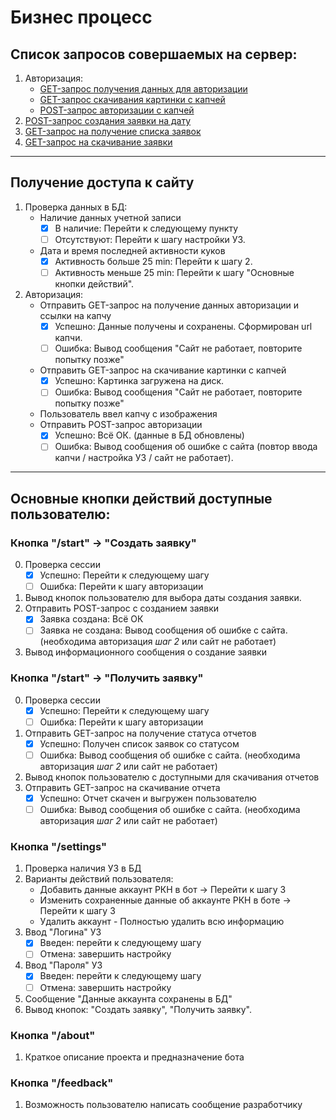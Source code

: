 # Бизнес процесс

## Список запросов совершаемых на сервер:
1) Авторизация:
    * [GET-запрос получения данных для авторизации](https://portal.rfc-revizor.ru/login/)
    * [GET-запрос скачивания картинки с капчей](https://portal.rfc-revizor.ru/captcha/{secretcodeId})
    * [POST-запрос авторизации с капчей](https://portal.rfc-revizor.ru/login/)
2) [POST-запрос создания заявки на дату](https://portal.rfc-revizor.ru/cabinet/myclaims-reports/create)
3) [GET-запрос на получение списка заявок](https://portal.rfc-revizor.ru/cabinet/myclaims-reports/)
4) [GET-запрос на скачивание заявки](https://portal.rfc-revizor.ru/cabinet/claims-reports/download/{archive_id}.zip)

---

## Получение доступа к сайту
1) Проверка данных в БД:
   - Наличие данных учетной записи
     - [x] В наличие: Перейти к следующему пункту
     - [ ] Отсутствуют: Перейти к шагу настройки УЗ.
   - Дата и время последней активности куков
     - [x] Активность больше 25 min: Перейти к шагу 2.
     - [ ] Активность меньше 25 min: Перейти к шагу "Основные кнопки действий".
2) Авторизация:
   - Отправить GET-запрос на получение данных авторизации и ссылки на капчу
     - [x] Успешно: Данные получены и сохранены. Сформирован url капчи.
     - [ ] Ошибка: Вывод сообщения "Сайт не работает, повторите попытку позже"
   - Отправить GET-запрос на скачивание картинки с капчей
     - [x] Успешно: Картинка загружена на диск.
     - [ ] Ошибка: Вывод сообщения "Сайт не работает, повторите попытку позже"
   - Пользователь ввел капчу с изображения
   - Отправить POST-запрос авторизации
     - [x] Успешно: Всё ОК. (данные в БД обновлены)
     - [ ] Ошибка: Вывод сообщения об ошибке с сайта (повтор ввода капчи / настройка УЗ / сайт не работает).

---

## Основные кнопки действий доступные пользователю:

### Кнопка "/start" -> "Создать заявку"
  0) Проверка сессии
     - [x] Успешно: Перейти к следующему шагу
     - [ ] Ошибка: Перейти к шагу авторизации
  1) Вывод кнопок пользователю для выбора даты создания заявки.
  2) Отправить POST-запрос с созданием заявки
     - [x] Заявка создана: Всё ОК
     - [ ] Заявка не создана: Вывод сообщения об ошибке с сайта. (необходима авторизация *шаг 2* или сайт не работает)
  4) Вывод информационного сообщения о создание заявки

### Кнопка "/start" -> "Получить заявку"
  0) Проверка сессии
     - [x] Успешно: Перейти к следующему шагу
     - [ ] Ошибка: Перейти к шагу авторизации
  1) Отправить GET-запрос на получение статуса отчетов
     - [x] Успешно: Получен список заявок со статусом
     - [ ] Ошибка: Вывод сообщения об ошибке с сайта. (необходима авторизация *шаг 2* или сайт не работает)
  2) Вывод кнопок пользователю с доступными для скачивания отчетов
  3) Отправить GET-запрос на скачивание отчета
     - [x] Успешно: Отчет скачен и выгружен пользователю
     - [ ] Ошибка: Вывод сообщения об ошибке с сайта. (необходима авторизация *шаг 2* или сайт не работает)

### Кнопка "/settings"
  1) Проверка наличия УЗ в БД
  2) Варианты действий пользователя:
     - Добавить данные аккаунт РКН в бот -> Перейти к шагу 3
     - Изменить сохраненные данные об аккаунте РКН в боте -> Перейти к шагу 3
     - Удалить аккаунт - Полностью удалить всю информацию
  3) Ввод "Логина" УЗ
     - [x] Введен: перейти к следующему шагу
     - [ ] Отмена: завершить настройку
  4) Ввод "Пароля" УЗ
     - [x] Введен: перейти к следующему шагу
     - [ ] Отмена: завершить настройку
  5) Сообщение "Данные аккаунта сохранены в БД"
  6) Вывод кнопок: "Создать заявку", "Получить заявку".

### Кнопка "/about"
  1) Краткое описание проекта и предназначение бота

### Кнопка "/feedback"
  1) Возможность пользователю написать сообщение разработчику